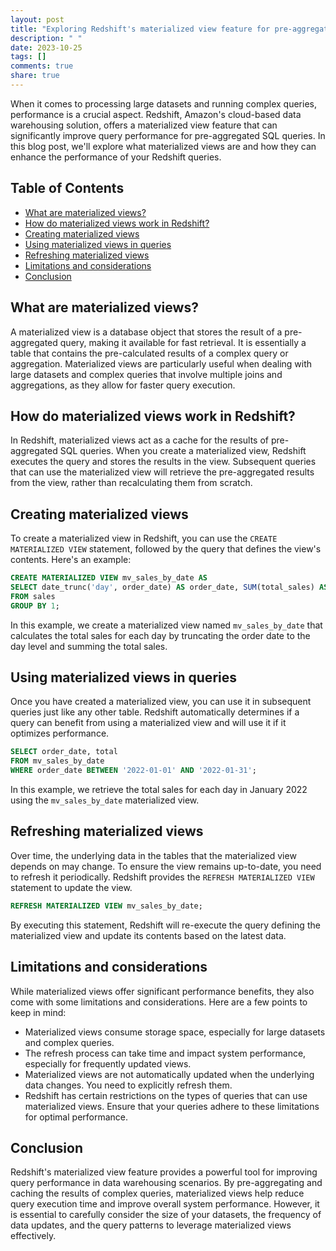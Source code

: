 ```yaml
---
layout: post
title: "Exploring Redshift's materialized view feature for pre-aggregated SQL queries."
description: " "
date: 2023-10-25
tags: []
comments: true
share: true
---
```


When it comes to processing large datasets and running complex queries, performance is a crucial aspect. Redshift, Amazon's cloud-based data warehousing solution, offers a materialized view feature that can significantly improve query performance for pre-aggregated SQL queries. In this blog post, we'll explore what materialized views are and how they can enhance the performance of your Redshift queries.

## Table of Contents
- [What are materialized views?](#what-are-materialized-views)
- [How do materialized views work in Redshift?](#how-do-materialized-views-work-in-redshift)
- [Creating materialized views](#creating-materialized-views)
- [Using materialized views in queries](#using-materialized-views-in-queries)
- [Refreshing materialized views](#refreshing-materialized-views)
- [Limitations and considerations](#limitations-and-considerations)
- [Conclusion](#conclusion)

## What are materialized views?

A materialized view is a database object that stores the result of a pre-aggregated query, making it available for fast retrieval. It is essentially a table that contains the pre-calculated results of a complex query or aggregation. Materialized views are particularly useful when dealing with large datasets and complex queries that involve multiple joins and aggregations, as they allow for faster query execution.

## How do materialized views work in Redshift?

In Redshift, materialized views act as a cache for the results of pre-aggregated SQL queries. When you create a materialized view, Redshift executes the query and stores the results in the view. Subsequent queries that can use the materialized view will retrieve the pre-aggregated results from the view, rather than recalculating them from scratch.

## Creating materialized views

To create a materialized view in Redshift, you can use the `CREATE MATERIALIZED VIEW` statement, followed by the query that defines the view's contents. Here's an example:

```sql
CREATE MATERIALIZED VIEW mv_sales_by_date AS
SELECT date_trunc('day', order_date) AS order_date, SUM(total_sales) AS total 
FROM sales 
GROUP BY 1;
```

In this example, we create a materialized view named `mv_sales_by_date` that calculates the total sales for each day by truncating the order date to the day level and summing the total sales.

## Using materialized views in queries

Once you have created a materialized view, you can use it in subsequent queries just like any other table. Redshift automatically determines if a query can benefit from using a materialized view and will use it if it optimizes performance.

```sql
SELECT order_date, total
FROM mv_sales_by_date
WHERE order_date BETWEEN '2022-01-01' AND '2022-01-31';
```

In this example, we retrieve the total sales for each day in January 2022 using the `mv_sales_by_date` materialized view.

## Refreshing materialized views

Over time, the underlying data in the tables that the materialized view depends on may change. To ensure the view remains up-to-date, you need to refresh it periodically. Redshift provides the `REFRESH MATERIALIZED VIEW` statement to update the view.

```sql
REFRESH MATERIALIZED VIEW mv_sales_by_date;
```

By executing this statement, Redshift will re-execute the query defining the materialized view and update its contents based on the latest data.

## Limitations and considerations

While materialized views offer significant performance benefits, they also come with some limitations and considerations. Here are a few points to keep in mind:

- Materialized views consume storage space, especially for large datasets and complex queries.
- The refresh process can take time and impact system performance, especially for frequently updated views.
- Materialized views are not automatically updated when the underlying data changes. You need to explicitly refresh them.
- Redshift has certain restrictions on the types of queries that can use materialized views. Ensure that your queries adhere to these limitations for optimal performance.

## Conclusion

Redshift's materialized view feature provides a powerful tool for improving query performance in data warehousing scenarios. By pre-aggregating and caching the results of complex queries, materialized views help reduce query execution time and improve overall system performance. However, it is essential to carefully consider the size of your datasets, the frequency of data updates, and the query patterns to leverage materialized views effectively.
